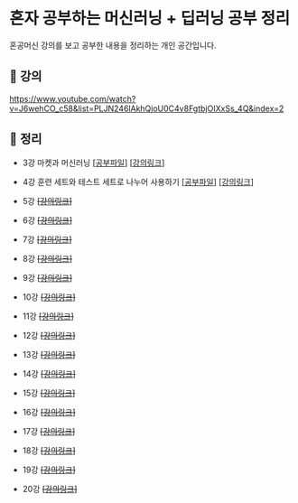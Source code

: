 # 혼자 공부하는 머신러닝 + 딥러닝 공부 정리
혼공머신 강의를 보고 공부한 내용을 정리하는 개인 공간입니다.

## 📖 강의
https://www.youtube.com/watch?v=J6wehCO_c58&list=PLJN246lAkhQjoU0C4v8FgtbjOIXxSs_4Q&index=2

## 📝 정리
- 3강 마켓과 머신러닝 [[공부파일](https://github.com/LeeJongEun02/study_python/blob/main/youtube_%ED%98%BC%EC%9E%90%EA%B3%B5%EB%B6%80%ED%95%98%EB%8A%94%EB%A8%B8%EC%8B%A0%EB%9F%AC%EB%8B%9D%2B%EB%94%A5%EB%9F%AC%EB%8B%9D/lecture03.ipynb)]
[[강의링크](https://www.youtube.com/watch?v=GOCVVSMeIf8&list=PLJN246lAkhQjoU0C4v8FgtbjOIXxSs_4Q&index=3)]

- 4강 훈련 세트와 테스트 세트로 나누어 사용하기 [[공부파일](https://github.com/LeeJongEun02/study_python/blob/main/youtube_%ED%98%BC%EC%9E%90%EA%B3%B5%EB%B6%80%ED%95%98%EB%8A%94%EB%A8%B8%EC%8B%A0%EB%9F%AC%EB%8B%9D%2B%EB%94%A5%EB%9F%AC%EB%8B%9D/lecture04.ipynb)]
[[강의링크](https://www.youtube.com/watch?v=o9kGDpZbmx0&list=PLJN246lAkhQjoU0C4v8FgtbjOIXxSs_4Q&index=4)]
- 5강  ~~[[강의링크]()]~~
- 6강  ~~[[강의링크]()]~~
- 7강  ~~[[강의링크]()]~~
- 8강  ~~[[강의링크]()]~~
- 9강  ~~[[강의링크]()]~~
- 10강  ~~[[강의링크]()]~~
- 11강  ~~[[강의링크]()]~~
- 12강  ~~[[강의링크]()]~~
- 13강  ~~[[강의링크]()]~~
- 14강  ~~[[강의링크]()]~~
- 15강  ~~[[강의링크]()]~~
- 16강  ~~[[강의링크]()]~~
- 17강  ~~[[강의링크]()]~~
- 18강  ~~[[강의링크]()]~~
- 19강  ~~[[강의링크]()]~~
- 20강  ~~[[강의링크]()]~~
